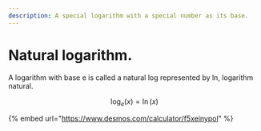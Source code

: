 ```yaml
---
description: A special logarithm with a special number as its base.
---
```


# Natural logarithm.

A logarithm with base e is called a natural log represented by ln, logarithm natural.

$$
\log_e(x)=\ln(x)
$$

{% embed url="https://www.desmos.com/calculator/f5xeinypol" %}
